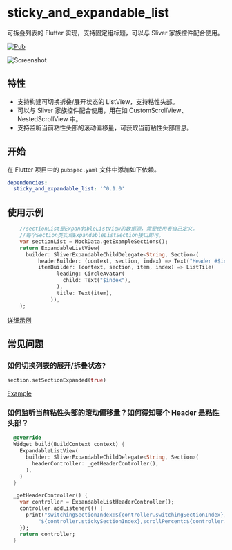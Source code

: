 # sticky_and_expandable_list

可拆叠列表的 Flutter 实现，支持固定组标题，可以与 Sliver 家族控件配合使用。

[![Pub](https://img.shields.io/pub/v/sticky_and_expandable_list.svg)](https://pub.dartlang.org/packages/sticky_and_expandable_list)

![Screenshot](https://raw.githubusercontent.com/tp7309/flutter_sticky_and_expandable_list/master/doc/images/sliverlist.gif)

## 特性

- 支持构建可切换拆叠/展开状态的 ListView，支持粘性头部。
- 可以与 Sliver 家族控件配合使用，用在如 CustomScrollView、NestedScrollView 中。
- 支持监听当前粘性头部的滚动偏移量，可获取当前粘性头部信息。

## 开始

在 Flutter 项目中的 `pubspec.yaml` 文件中添加如下依赖。

```yaml
dependencies:
  sticky_and_expandable_list: '^0.1.0'
```

## 使用示例

```dart
    //sectionList是ExpandableListView的数据源，需要使用者自己定义。
    //每个Section类实现ExpandableListSection接口即可。
    var sectionList = MockData.getExampleSections();
    return ExpandableListView(
      builder: SliverExpandableChildDelegate<String, Section>(
          headerBuilder: (context, section, index) => Text("Header #$index"),
          itemBuilder: (context, section, item, index) => ListTile(
                leading: CircleAvatar(
                  child: Text("$index"),
                ),
                title: Text(item),
              )),
    );
```

[详细示例](https://github.com/tp7309/flutter_sticky_and_expandable_list/tree/master/example)

## 常见问题

### 如何切换列表的展开/拆叠状态?

```dart
section.setSectionExpanded(true)
```

[Example](https://github.com/tp7309/flutter_sticky_and_expandable_list/blob/master/example/lib/example_listview.dart)

### 如何监听当前粘性头部的滚动偏移量？如何得知哪个 Header 是粘性头部？

```dart
  @override
  Widget build(BuildContext context) {
    ExpandableListView(
      builder: SliverExpandableChildDelegate<String, Section>(
        headerController: _getHeaderController(),
      ),
    )
  }

  _getHeaderController() {
    var controller = ExpandableListHeaderController();
    controller.addListener(() {
      print("switchingSectionIndex:${controller.switchingSectionIndex}, stickySectionIndex:" +
          "${controller.stickySectionIndex},scrollPercent:${controller.percent}");
    });
    return controller;
  }
```
